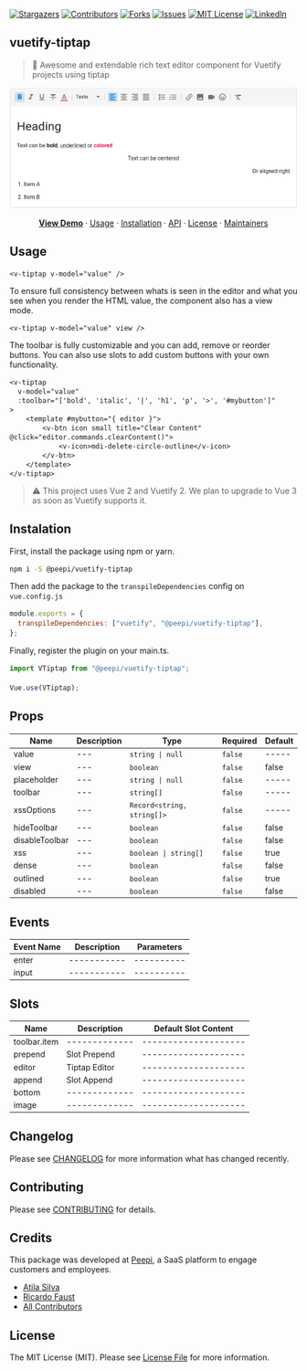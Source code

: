 [![Stargazers][stars-shield]][stars-url]
[![Contributors][contributors-shield]][contributors-url]
[![Forks][forks-shield]][forks-url]
[![Issues][issues-shield]][issues-url]
[![MIT License][license-shield]][license-url]
[![LinkedIn][linkedin-shield]][linkedin-url]

## vuetify-tiptap

> 🚀 Awesome and extendable rich text editor component for Vuetify projects using tiptap

![Sample](images/sample.png)

<p align="center">
    <a href="https://main--62508045836c88003a1f61fa.chromatic.com"><strong>View Demo</strong></a>
    ·
    <a href="#usage">Usage</a>
    ·
    <a href="#installation">Installation</a>
    ·
    <a href="#api">API</a>
    ·
    <a href="#license">License</a>
    ·
    <a href="#license">Maintainers</a>
</p>

## Usage

```vue
<v-tiptap v-model="value" />
```

To ensure full consistency between whats is seen in the editor and what you see when you render the HTML value, the component also has a view mode.

```vue
<v-tiptap v-model="value" view />
```

The toolbar is fully customizable and you can add, remove or reorder buttons. You can also use slots to add custom buttons with your own functionality.

```vue
<v-tiptap
  v-model="value"
  :toolbar="['bold', 'italic', '|', 'h1', 'p', '>', '#mybutton']"
>
    <template #mybutton="{ editor }">
        <v-btn icon small title="Clear Content" @click="editor.commands.clearContent()">
            <v-icon>mdi-delete-circle-outline</v-icon>
        </v-btn>
    </template>
</v-tiptap>
```

> ⚠️ This project uses Vue 2 and Vuetify 2. We plan to upgrade to Vue 3 as soon as Vuetify supports it.

## Instalation

First, install the package using npm or yarn.

```bash
npm i -S @peepi/vuetify-tiptap
```

Then add the package to the `transpileDependencies` config on `vue.config.js`

```js
module.exports = {
  transpileDependencies: ["vuetify", "@peepi/vuetify-tiptap"],
};
```

Finally, register the plugin on your main.ts.

```js
import VTiptap from "@peepi/vuetify-tiptap";

Vue.use(VTiptap);
```

## Props

| Name           | Description | Type                       | Required | Default |
| -------------- | ----------- | -------------------------- | -------- | ------- |
| value          | ---         | `string \| null`           | `false`  | -----   |
| view           | ---         | `boolean`                  | `false`  | false   |
| placeholder    | ---         | `string \| null`           | `false`  | -----   |
| toolbar        | ---         | `string[]`                 | `false`  | -----   |
| xssOptions     | ---         | `Record<string, string[]>` | `false`  | -----   |
| hideToolbar    | ---         | `boolean`                  | `false`  | false   |
| disableToolbar | ---         | `boolean`                  | `false`  | false   |
| xss            | ---         | `boolean \| string[]`      | `false`  | true    |
| dense          | ---         | `boolean`                  | `false`  | false   |
| outlined       | ---         | `boolean`                  | `false`  | true    |
| disabled       | ---         | `boolean`                  | `false`  | false   |

## Events

| Event Name | Description | Parameters |
| ---------- | ----------- | ---------- |
| enter      | ----------- | ---------- |
| input      | ----------- | ---------- |

## Slots

| Name         | Description   | Default Slot Content |
| ------------ | ------------- | -------------------- |
| toolbar.item | ------------- | -------------------- |
| prepend      | Slot Prepend  | -------------------- |
| editor       | Tiptap Editor | -------------------- |
| append       | Slot Append   | -------------------- |
| bottom       | ------------- | -------------------- |
| image        | ------------- | -------------------- |

## Changelog

Please see [CHANGELOG](CHANGELOG.md) for more information what has changed recently.

## Contributing

Please see [CONTRIBUTING](CONTRIBUTING.md) for details.

## Credits

This package was developed at [Peepi](https://www.peepi.com.br), a SaaS platform to engage customers and employees.

- [Atila Silva](https://github.com/a2insights)
- [Ricardo Faust](https://github.com/alkin)
- [All Contributors](../../contributors)

## License

The MIT License (MIT). Please see [License File](LICENSE.md) for more information.

<!-- MARKDOWN LINKS & IMAGES -->
<!-- https://www.markdownguide.org/basic-syntax/#reference-style-links -->

[contributors-shield]: https://img.shields.io/github/contributors/peepi-com-br/vuetify-tiptap.svg?style=for-the-badge
[contributors-url]: https://github.com/peepi-com-br/vuetify-tiptap/graphs/contributors
[forks-shield]: https://img.shields.io/github/forks/peepi-com-br/vuetify-tiptap.svg?style=for-the-badge
[forks-url]: https://github.com/peepi-com-br/vuetify-tiptap/network/members
[stars-shield]: https://img.shields.io/github/stars/peepi-com-br/vuetify-tiptap.svg?style=for-the-badge
[stars-url]: https://github.com/peepi-com-br/vuetify-tiptap/stargazers
[issues-shield]: https://img.shields.io/github/issues/peepi-com-br/vuetify-tiptap.svg?style=for-the-badge
[issues-url]: https://github.com/peepi-com-br/vuetify-tiptap/issues
[license-shield]: https://img.shields.io/github/license/peepi-com-br/vuetify-tiptap.svg?style=for-the-badge
[license-url]: https://github.com/peepi-com-br/vuetify-tiptap/blob/master/LICENSE.txt
[linkedin-shield]: https://img.shields.io/badge/-LinkedIn-black.svg?style=for-the-badge&logo=linkedin&colorB=555
[linkedin-url]: https://linkedin.com/company/peepi
[product-screenshot]: images/screenshot.png
